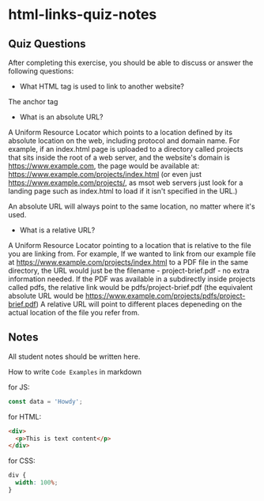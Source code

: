 # html-links-quiz-notes

## Quiz Questions

After completing this exercise, you should be able to discuss or answer the following questions:

- What HTML tag is used to link to another website?

The anchor tag <a>

- What is an absolute URL?

A Uniform Resource Locator which points to a location defined by its absolute location on the web,
including protocol and domain name.
For example,
if an index.html page is uploaded to a directory called projects that sits inside the root of a web server, and the website's domain is https://www.example.com, the page would be available at:
https://www.example.com/projects/index.html (or even just https://www.example.com/projects/, as msot web servers just look for a landing page such as index.html to load if it isn't specified in the URL.)

An absolute URL will always point to the same location, no matter where it's used.

- What is a relative URL?

A Uniform Resource Locator pointing to a location that is relative to the file you are linking from.
For example,
If we wanted to link from our example file at https://www.example.com/projects/index.html to a PDF file in the same directory, the URL would just be the filename - project-brief.pdf - no extra information needed.
If the PDF was available in a subdirectly inside projects called pdfs, the relative link would be pdfs/project-brief.pdf (the equivalent absolute URL would be https://www.example.com/projects/pdfs/project-brief.pdf)
A relative URL will point to different places depeneding on the actual location of the file you refer from.

## Notes

All student notes should be written here.

How to write `Code Examples` in markdown

for JS:

```javascript
const data = 'Howdy';
```

for HTML:

```html
<div>
  <p>This is text content</p>
</div>
```

for CSS:

```css
div {
  width: 100%;
}
```
